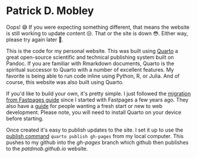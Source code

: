 # Patrick D. Mobley

Oops! 😅 If you were expecting something different, that means the website is still working to update content 😒. That or the site is down 😳. Either way, please try again later 🙏.

This is the code for my personal website. This was built using [Quarto](https://quarto.org/) a great open-source scientific and technical publishing system built on Pandoc. If you are familiar with Rmarkdown documents, Quarto is the spiritual successor to Quarto with a number of excellent features. My favorite is being able to run code inline using Python, R, or Julia. And of course, this website was also built using Quarto. 

If you'd like to build your own, it's pretty simple. I just followed the [migration from Fastpages guide](https://nbdev.fast.ai/tutorials/blogging.html) since I started with Fastpages a few years ago. They also have a [guide](https://quarto.org/docs/websites/website-blog.html) for people wanting a fresh start or new to web development. Please note, you will need to install Quarto on your device before starting. 

Once created it's easy to publish updates to the site. I set it up to use the [publish command](https://quarto.org/docs/publishing/github-pages.html#publish-command) `quarto publish gh-pages` from my local computer. This pushes to my github into the *gh-pages* branch which github then publishes to the *patdmob.github.io* website. 
